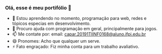 ### Olá, esse é meu portifólio 👋
- 🌱 Estou aprendendo no momento, programação para web, redes e tópicos especias em desenvolvimento.
- 🤔 Procuro ajuda com programação em geral, principalmente para jogos.
- 📫 Me contate por: email: capar.20191TIINF0168@aluno.ifpi.edu.br
- 😄 Pronomes: Acho que qualquer um serve.
- ⚡ Fato engraçado: Fiz minha conta para um trabalho avaliativo.
<!--
**me-du-za/me-du-za** is a ✨ _special_ ✨ repository because its `README.md` (this file) appears on your GitHub profile.

Here are some ideas to get you started:
- 🌱 I’m currently learning ...
- 👯 I’m looking to collaborate on ...
- 🤔 I’m looking for help with ...
- 💬 Ask me about ...
- 📫 How to reach me: ...
- 😄 Pronouns: ...
- ⚡ Fun fact: ...
-->
